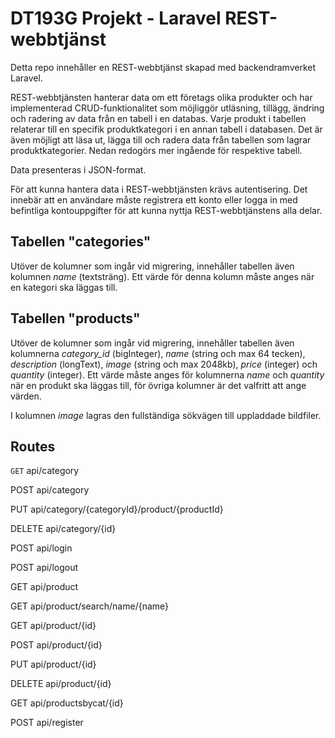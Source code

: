 # DT193G Projekt - Laravel REST-webbtjänst
Detta repo innehåller en REST-webbtjänst skapad med backendramverket Laravel.

REST-webbtjänsten hanterar data om ett företags olika produkter och har implementerad CRUD-funktionalitet som möjliggör utläsning, tillägg, ändring och radering av data från en tabell i en databas. Varje produkt i tabellen relaterar till en specifik produktkategori i en annan tabell i databasen. Det är även möjligt att läsa ut, lägga till och radera data från tabellen som lagrar produktkategorier. Nedan redogörs mer ingående för respektive tabell.

Data presenteras i JSON-format.

För att kunna hantera data i REST-webbtjänsten krävs autentisering. Det innebär att en användare måste registrera ett konto eller logga in med befintliga kontouppgifter för att kunna nyttja REST-webbtjänstens alla delar.

## Tabellen "categories"
Utöver de kolumner som ingår vid migrering, innehåller tabellen även kolumnen *name* (textsträng). Ett värde för denna kolumn måste anges när en kategori ska läggas till.

## Tabellen "products"
Utöver de kolumner som ingår vid migrering, innehåller tabellen även kolumnerna *category_id* (bigInteger), *name* (string och max 64 tecken), *description* (longText), *image* (string och max 2048kb), *price* (integer) och *quantity* (integer). Ett värde måste anges för kolumnerna *name* och *quantity* när en produkt ska läggas till, för övriga kolumner är det valfritt att ange värden. 

I kolumnen *image* lagras den fullständiga sökvägen till uppladdade bildfiler.

## Routes
`GET` api/category

POST      api/category

PUT       api/category/{categoryId}/product/{productId}

DELETE    api/category/{id}

POST      api/login

POST      api/logout

GET  api/product

GET  api/product/search/name/{name}

GET  api/product/{id}

POST      api/product/{id}

PUT       api/product/{id}

DELETE    api/product/{id}

GET  api/productsbycat/{id}

POST      api/register